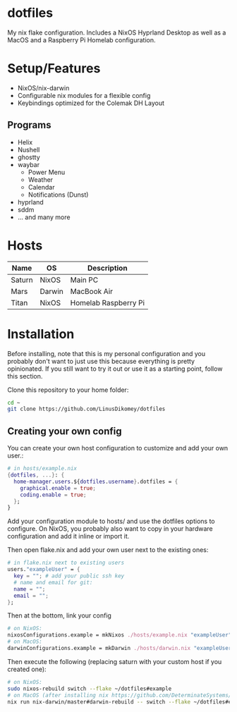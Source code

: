 # dotfiles
My nix flake configuration.
Includes a NixOS Hyprland Desktop as well as a MacOS and a Raspberry Pi Homelab configuration.

# Setup/Features
- NixOS/nix-darwin
- Configurable nix modules for a flexible config
- Keybindings optimized for the Colemak DH Layout

## Programs
- Helix
- Nushell
- ghostty
- waybar
  - Power Menu
  - Weather
  - Calendar
  - Notifications (Dunst)
- hyprland
- sddm
- ... and many more

# Hosts

| Name   | OS     | Description          |
| ------ | ------ | -------------------- |
| Saturn | NixOS  | Main PC              |
| Mars   | Darwin | MacBook Air          |
| Titan  | NixOS  | Homelab Raspberry Pi |

# Installation
Before installing, note that this is my personal configuration and you probably don't want to just
use this because everything is pretty opinionated. If you still want to try it out or use it as a
starting point, follow this section.


Clone this repository to your home folder:
```bash
cd ~
git clone https://github.com/LinusDikomey/dotfiles
```

## Creating your own config
You can create your own host configuration to customize and add your own user.:
```nix
# in hosts/example.nix
{dotfiles, ...}: {
  home-manager.users.${dotfiles.username}.dotfiles = {
    graphical.enable = true;
    coding.enable = true;
  };
}
```
Add your configuration module to hosts/ and use the dotfiles options to configure.
On NixOS, you probably also want to copy in your hardware configuration and add it inline or import it.

Then open flake.nix and add your own user next to the existing ones:
```nix
# in flake.nix next to existing users
users."exampleUser" = {
  key = ""; # add your public ssh key
  # name and email for git:
  name = "";
  email = ""; 
};
```
Then at the bottom, link your config
```nix
# on NixOS:
nixosConfigurations.example = mkNixos ./hosts/example.nix "exampleUser";
# on MacOS:
darwinConfigurations.example = mkDarwin ./hosts/darwin.nix "exampleUser";
```

Then execute the following (replacing saturn with your custom host if you created one):
```bash
# on NixOS:
sudo nixos-rebuild switch --flake ~/dotfiles#example
# on MacOS (after installing nix https://github.com/DeterminateSystems/nix-installer):
nix run nix-darwin/master#darwin-rebuild -- switch --flake ~/dotfiles#example
```
